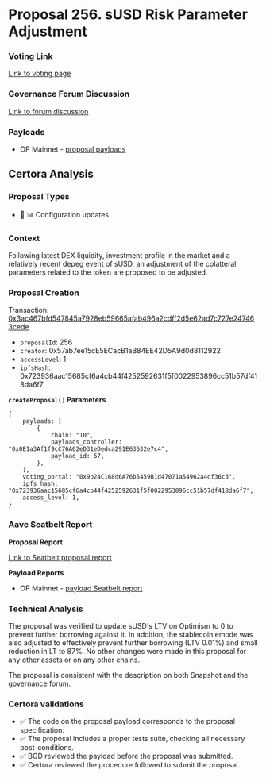 # Proposal 256. sUSD Risk Parameter Adjustment

### Voting Link
[Link to voting page](https://vote.onaave.com/proposal/?proposalId=256)

### Governance Forum Discussion
[Link to forum discussion](https://governance.aave.com/t/arfc-susd-risk-parameter-adjustment/20793)

### Payloads

* OP Mainnet - [proposal payloads](https://optimistic.etherscan.io/address/0x5BF166C82849d2d12F3bC7116add22B81D689CeC)



## Certora Analysis

### Proposal Types
* :wrench: :bar_chart: Configuration updates

### Context
Following latest DEX liquidity, investment profile in the market and a relatively recent depeg event of sUSD, an adjustment of the colatteral parameters related to the token are proposed to be adjusted.

### Proposal Creation
Transaction: [0x3ac467bfd547845a7928eb59665afab496a2cdff2d5e62ad7c727e247463cede](https://etherscan.io/tx/0x3ac467bfd547845a7928eb59665afab496a2cdff2d5e62ad7c727e247463cede)
- `proposalId`: 256
- `creator`: 0x57ab7ee15cE5ECacB1aB84EE42D5A9d0d8112922
- `accessLevel`: 1
- `ipfsHash`: 0x723936aac15685cf6a4cb44f4252592631f5f0022953896cc51b57df418da6f7

**`createProposal()` Parameters**
```
{
    payloads: [
        {
            chain: "10",
            payloads_controller: "0x0E1a3Af1f9cC76A62eD31eDedca291E63632e7c4",
            payload_id: 67,
        },
    ],
    voting_portal: "0x9b24C168d6A76b5459B1d47071a54962a4df36c3",
    ipfs_hash: "0x723936aac15685cf6a4cb44f4252592631f5f0022953896cc51b57df418da6f7",
    access_level: 1,
}
```

### Aave Seatbelt Report
**Proposal Report**

[Link to Seatbelt proposal report](https://github.com/bgd-labs/seatbelt-gov-v3/blob/main/reports/proposals/256.md)

**Payload Reports**

* OP Mainnet - [payload Seatbelt report](https://github.com/bgd-labs/seatbelt-gov-v3/blob/main/reports/payloads/10/0x0E1a3Af1f9cC76A62eD31eDedca291E63632e7c4/67.md)


### Technical Analysis
The proposal was verified to update sUSD's LTV on Optimism to 0 to prevent further borrowing against it.
In addition, the stablecoin emode was also adjusted to effectively prevent further borrowing (LTV 0.01%) and small reduction in LT to 87%.
No other changes were made in this proposal for any other assets or on any other chains.

The proposal is consistent with the description on both Snapshot and the governance forum.

### Certora validations
* :white_check_mark: The code on the proposal payload corresponds to the proposal specification.
* :white_check_mark: The proposal includes a proper tests suite, checking all necessary post-conditions.
* :white_check_mark: BGD reviewed the payload before the proposal was submitted.
* :white_check_mark: Certora reviewed the procedure followed to submit the proposal.